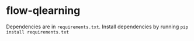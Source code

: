 # flow-qlearning

Dependencies are in `requirements.txt`. Install dependencies by running `pip install requirements.txt`